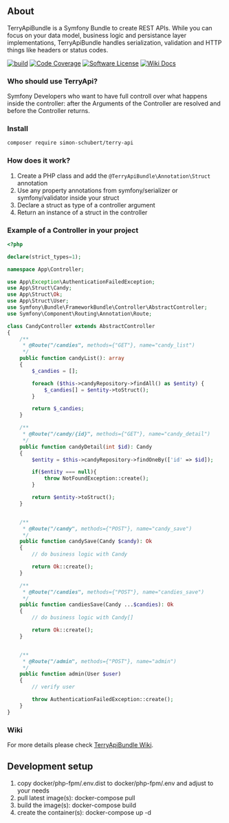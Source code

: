 ## About
TerryApiBundle is a Symfony Bundle to create REST APIs. While you can focus on your data model, business logic and persistance layer implementations, TerryApiBundle handles serialization, validation and HTTP things like headers or status codes.

[![build](https://github.com/simon-schubert/terry-api/workflows/build/badge.svg)](https://github.com/simon-schubert/terry-api)
[![Code Coverage](https://codecov.io/gh/simon-schubert/terry-api/branch/master/graph/badge.svg)](https://codecov.io/gh/simon-schubert/terry-api)
[![Software License](https://img.shields.io/badge/license-MIT-green.svg)](LICENSE)
[![Wiki Docs](https://img.shields.io/badge/wiki-docs-B29700)](https://github.com/simon-schubert/terry-api/wiki)

### Who should use TerryApi?
Symfony Developers who want to have full controll over what happens inside the controller: after the Arguments of the Controller are resolved and before the Controller returns.

### Install
```sh
composer require simon-schubert/terry-api
```

### How does it work?
1. Create a PHP class and add the `@TerryApiBundle\Annotation\Struct` annotation
1. Use any property annotations from symfony/serializer or symfony/validator inside your struct
1. Declare a struct as type of a controller argument 
1. Return an instance of a struct in the controller

### Example of a Controller in your project

```php
<?php

declare(strict_types=1);

namespace App\Controller;

use App\Exception\AuthenticationFailedException;
use App\Struct\Candy;
use App\Struct\Ok;
use App\Struct\User;
use Symfony\Bundle\FrameworkBundle\Controller\AbstractController;
use Symfony\Component\Routing\Annotation\Route;

class CandyController extends AbstractController
{
    /**
     * @Route("/candies", methods={"GET"}, name="candy_list")
     */
    public function candyList(): array
    {
        $_candies = [];

        foreach ($this->candyRepository->findAll() as $entity) {
            $_candies[] = $entity->toStruct();
        }

        return $_candies;
    }

    /**
     * @Route("/candy/{id}", methods={"GET"}, name="candy_detail")
     */
    public function candyDetail(int $id): Candy
    {
        $entity = $this->candyRepository->findOneBy(['id' => $id]);

        if($entity === null){
            throw NotFoundException::create();
        }

        return $entity->toStruct();
    }


    /**
     * @Route("/candy", methods={"POST"}, name="candy_save")
     */
    public function candySave(Candy $candy): Ok
    {
        // do business logic with Candy

        return Ok::create();
    }

    /**
     * @Route("/candies", methods={"POST"}, name="candies_save")
     */
    public function candiesSave(Candy ...$candies): Ok
    {
        // do business logic with Candy[]

        return Ok::create();
    }


    /**
     * @Route("/admin", methods={"POST"}, name="admin")
     */
    public function admin(User $user)
    {
        // verify user

        throw AuthenticationFailedException::create();
    }
}
```

### Wiki
For more details please check [TerryApiBundle Wiki](https://github.com/simon-schubert/terry-api/wiki).

## Development setup
1. copy docker/php-fpm/.env.dist to docker/php-fpm/.env and adjust to your needs
1. pull latest image(s): docker-compose pull
1. build the image(s): docker-compose build
1. create the container(s): docker-compose up -d